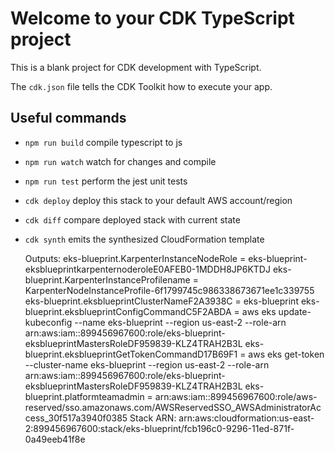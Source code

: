 # Welcome to your CDK TypeScript project

This is a blank project for CDK development with TypeScript.

The `cdk.json` file tells the CDK Toolkit how to execute your app.

## Useful commands

* `npm run build`   compile typescript to js
* `npm run watch`   watch for changes and compile
* `npm run test`    perform the jest unit tests
* `cdk deploy`      deploy this stack to your default AWS account/region
* `cdk diff`        compare deployed stack with current state
* `cdk synth`       emits the synthesized CloudFormation template

    Outputs:
eks-blueprint.KarpenterInstanceNodeRole = eks-blueprint-eksblueprintkarpenternoderoleE0AFEB0-1MDDH8JP6KTDJ
eks-blueprint.KarpenterInstanceProfilename = KarpenterNodeInstanceProfile-6f1799745c986338673671ee1c339755
eks-blueprint.eksblueprintClusterNameF2A3938C = eks-blueprint
eks-blueprint.eksblueprintConfigCommandC5F2ABDA = aws eks update-kubeconfig --name eks-blueprint --region us-east-2 --role-arn arn:aws:iam::899456967600:role/eks-blueprint-eksblueprintMastersRoleDF959839-KLZ4TRAH2B3L
eks-blueprint.eksblueprintGetTokenCommandD17B69F1 = aws eks get-token --cluster-name eks-blueprint --region us-east-2 --role-arn arn:aws:iam::899456967600:role/eks-blueprint-eksblueprintMastersRoleDF959839-KLZ4TRAH2B3L
eks-blueprint.platformteamadmin = arn:aws:iam::899456967600:role/aws-reserved/sso.amazonaws.com/AWSReservedSSO_AWSAdministratorAccess_30f517a3940f0385
Stack ARN:
arn:aws:cloudformation:us-east-2:899456967600:stack/eks-blueprint/fcb196c0-9296-11ed-871f-0a49eeb41f8e
